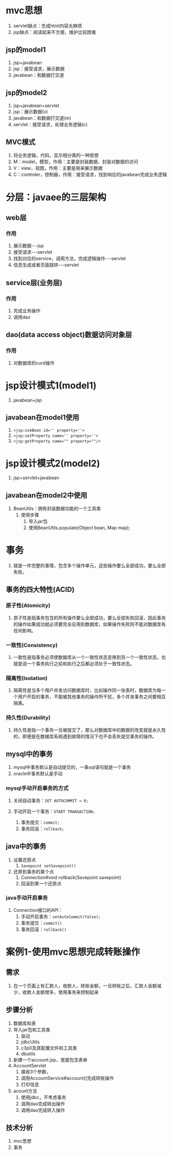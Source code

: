 # mvc思想
1. servlet缺点：生成html内容太麻烦
2. jsp缺点：阅读起来不方便，维护比较困难

## jsp的model1
1. jsp+javabean
2. jsp：接受请求，展示数据
3. javabean：和数据打交道

## jsp的model2
1. jsp+javabean+servlet
2. jsp：展示数据(v)
3. javabean：和数据打交道(m)
4. servlet：接受请求，处理业务逻辑(c)

## MVC模式
1. 将业务逻辑，代码，显示相分离的一种思想
2. M：model，模型，作用：主要是封装数据，封装对数据的访问
3. V：view，视图，作用：主要是用来展示数据
4. C：controler，控制器，作用：接受请求，找到响应的javabean完成业务逻辑

# 分层：javaee的三层架构
## web层
### 作用
1. 展示数据---jsp
2. 接受请求---servlet
3. 找到对应的service，调用方法，完成逻辑操作---servlet
4. 信息生成或者页面跳转---servlet
## service层(业务层)
### 作用
1. 完成业务操作
2. 调用dao
## dao(data access object)数据访问对象层
### 作用
1. 对数据库的curd操作

# jsp设计模式1(model1)
1. javabean+jsp

## javabean在model1使用
1. `<jsp:useBean id='' property=''>`
2. `<jsp:setProperty name='' property=''>`
3. `<jsp:getProperty name="" property=""/>`


# jsp设计模式2(model2)
1. jsp+servlet+javabean

## javabean在model2中使用
1. BeanUtils：拥有封装数据功能的一个工具类
    1. 使用步骤
        1. 导入jar包
        2. 使用BeanUtils.populate(Object bean, Map map);

# 事务
1. 就是一件完整的事情，包含多个操作单元，这些操作要么全部成功，要么全部失败。

## 事务的四大特性(ACID)
### 原子性(Atomicity)
1. 原子性是指事务包含的所有操作要么全部成功，要么全部失败回滚，因此事务的操作如果成功就必须要完全应用到数据库，如果操作失败则不能对数据库有任何影响。
### 一致性(Consistency)
1. 一致性是指事务必须使数据库从一个一致性状态变换到另一个一致性状态，也就是说一个事务执行之前和执行之后都必须处于一致性状态。
### 隔离性(Isolation)
1. 隔离性是当多个用户并发访问数据库时，比如操作同一张表时，数据库为每一个用户开启的事务，不能被其他事务的操作所干扰，多个并发事务之间要相互隔离。
### 持久性(Durability)
1. 持久性是指一个事务一旦被提交了，那么对数据库中的数据的改变就是永久性的，即便是在数据库系统遇到故障的情况下也不会丢失提交事务的操作。

## mysql中的事务
1. mysql中事务默认是自动提交的，一条sql语句就是一个事务
2. oracle中事务默认是手动
### mysql手动开启事务的方式
1. 关闭自动事务：`SET AUTOCOMMIT = 0;`

2. 手动开启一个事务：`START TRANSACTION;`
    1. 事务提交：`commit;` 
    2. 事务回滚：`rollback;`
## java中的事务
1. 设置还原点
    1. `Savepoint setSavepoint()`
2. 还原到事务的某个点
    1. Connection#void rollback(Savepoint savepoint)
    2. 回滚到某一个还原点

### java手动开启事务
1. Connection接口的API：
    1. 手动开启事务：`setAutoCommit(false);`
    2. 事务提交：`commit()`
    3. 事务回滚：`rollback()`


# 案例1-使用mvc思想完成转账操作
## 需求
1. 在一个页面上有汇款人，收款人，转账金额，一旦转账之后，汇款人金额减少，收款人金额增多，使用事务来控制起来

## 步骤分析
1. 数据库和表
2. 导入jar包和工具类
    1. 驱动
    2. jdbcUtils
    3. c3p0及其配置文件和工具类
    4. dbutils
3. 新建一个account.jsp，里面包含表单
4. AccountServlet
    1. 接收3个参数，
    2. 调用AccountService#account()完成转账操作
    3. 打印信息
5. acount方法
    1. 使用jdbc，不考虑事务
    2. 调用dao完成转出操作
    3. 调用dao完成转入操作

## 技术分析
1. mvc思想
2. 事务
